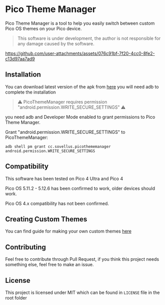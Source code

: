 # Pico Theme Manager

Pico Theme Manager is a tool to help you easily switch between custom Pico OS themes on your Pico device.

> This software is under development, the author is not responsible for any damage caused by the software.


https://github.com/user-attachments/assets/076c91bf-7f20-4cc0-8fe2-c13d97aa7ad9

## Installation

You can download latest version of the apk from [here](https://github.com/Nyabsi/PicoThemeManager/releases) you will need adb to complete the installation

> ⚠️ PicoThemeManager requires permission "android.permission.WRITE_SECURE_SETTINGS" ⚠️

you need adb and Developer Mode enabled to grant permissions to Pico Theme Manager.

Grant "android.permission.WRITE_SECURE_SETTINGS" to PicoThemeManager:

```
adb shell pm grant cc.sovellus.picothememanager android.permission.WRITE_SECURE_SETTINGS
```

## Compatibility

This software has been tested on Pico 4 Ultra and Pico 4

Pico OS 5.11.2 - 5.12.6 has been confirmed to work, older devices should work.

Pico OS 4.x compatibility has not been confirmed.

## Creating Custom Themes

You can find guide for making your own custom themes [here](https://gist.github.com/Nyabsi/c14bd38d03d6dc44721779c182762627)

## Contributing

Feel free to contribute through Pull Request, if you think this project needs something else, feel free to make an issue.

## License

This project is licensed under MIT which can be found in `LICENSE` file in the root folder

